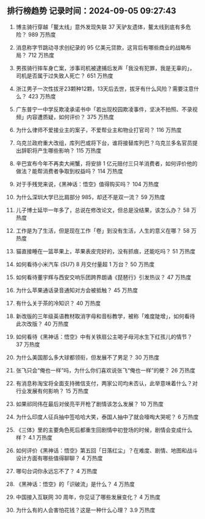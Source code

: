 
## 排行榜趋势 记录时间：2024-09-05 09:27:43
  
  1. 博主骑行穿越「鳌太线」意外发现失联 37 天驴友遗体，鳌太线到底有多危险？ 989 万热度
    
  2. 消息称字节跳动寻求创纪录的 95 亿美元贷款，这背后有哪些商业的战略布局？ 712 万热度
    
  3. 男孩骑行摔车身亡案，涉事司机被逮捕后发声「我没有犯罪，我是无辜的」，司机是否属于过失致人死亡？ 651 万热度
    
  4. 浙江男子一次性拔牙23颗种12颗，13天后去世，拔牙有什么风险？需要注意什么？ 423 万热度
    
  5. 广东普宁一中学反欺凌承诺书中「若出现校园欺凌事件，坚决不拍照、不录视频」内容遭质疑，如何评价？ 375 万热度
    
  6. 为什么律师不爱接业主的案子，不爱帮业主和物业打官司？ 116 万热度
    
  7. 乌克兰政府重大改组，库列巴或将下台，谁将接替库列巴？乌克兰多名官员提出辞职将产生哪些影响？ 115 万热度
    
  8. 辛巴宣布今年不再卖大闸蟹，将安排 1 亿元赔付三只羊消费者，如何评价他的做法？能帮消费者争取到权益吗？ 114 万热度
    
  9. 对于手残党来说，《黑神话：悟空》值得购买吗？ 104 万热度
    
  10. 为什么深圳大学已比肩部分 985，却还不是双一流？ 59 万热度
    
  11. 儿子博士延毕一年多了，总说在修改论文，但总是没结果，该怎么办？ 58 万热度
    
  12. 工作是为了生活，但是现在工作「卷」到没有生活，人生的意义在哪？ 58 万热度
    
  13. 猫直接睡在一篮苹果上，苹果表皮完好的，没有抓痕，还能吃吗？ 51 万热度
    
  14. 如何看待小米汽车 (SU7) 8 月交付量超 1 万台？ 50 万热度
    
  15. 如何看待董宇辉与西安交响乐团跨界朗诵《琵琶行》引发热议？ 47 万热度
    
  16. 为什么苹果通话录音通知对方会被抵触？ 45 万热度
    
  17. 有什么关于茶的冷知识？ 40 万热度
    
  18. 新改版的三年级英语教材取消字母和音标教学，被称「难度陡增」，如何看待此次改版？ 40 万热度
    
  19. 如何看待《黑神话：悟空》中有关铁扇公主喝子母河水生下红孩儿的情节？ 37 万热度
    
  20. 为什么美国那么多大球都领衔，但发展不了男足？ 30 万热度
    
  21. 张飞只会“俺也一样”吗，为什么你们喜欢说张飞“俺也一样”的梗？ 26 万热度
    
  22. 有消息称淘宝将全面支持微信支付，两家公司均未否认，此举意味着什么？对行业发展有何影响？ 15 万热度
    
  23. 如果祁同伟在最后对侯亮平开枪了剧情该怎么发展？ 10 万热度
    
  24. 为什么印度人征兵抽中签哈哈大笑，泰国人抽中了就会嚎啕大哭呢？ 6 万热度
    
  25. 《三体》里的主要角色死后都重生回剧情中初登场的时候，剧情会变成什么样？ 4.1 万热度
    
  26. 如何评价《黑神话：悟空》第五回「日落红尘」？在难度、剧情、地图和战斗设计方面有哪些值得聊聊？ 4 万热度
    
  27. 哪句台词你永远忘不了？ 4 万热度
    
  28. 《黑神话：悟空》的「识破流」是什么？ 4 万热度
    
  29. 中国接入互联网 30 周年，你见证了哪些发展变化？ 4 万热度
    
  30. 为什么有的人会害怕花钱？这是一种什么心理？ 3.9 万热度
    